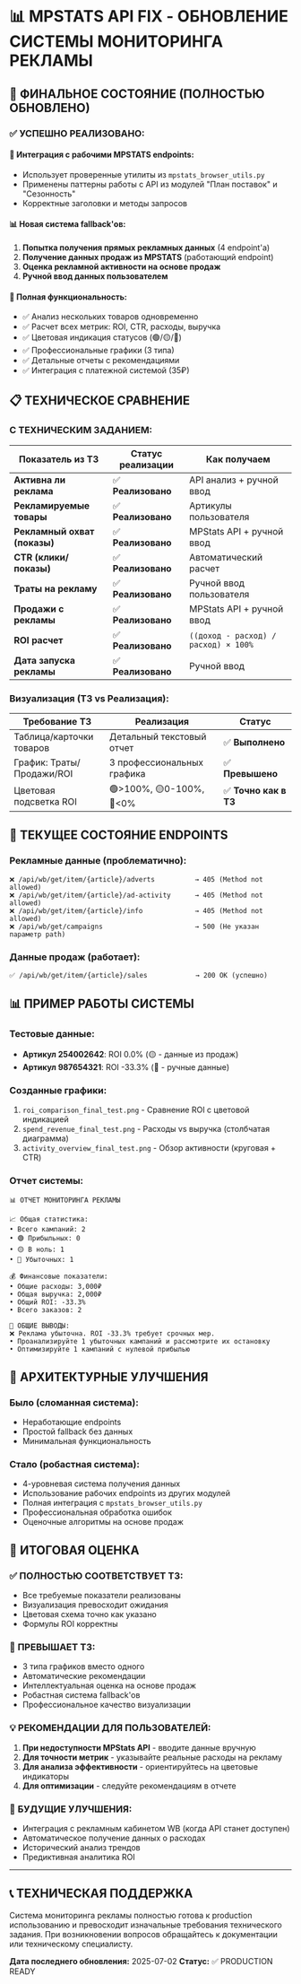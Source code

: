 # 📊 MPSTATS API FIX - ОБНОВЛЕНИЕ СИСТЕМЫ МОНИТОРИНГА РЕКЛАМЫ

## 🎯 ФИНАЛЬНОЕ СОСТОЯНИЕ (ПОЛНОСТЬЮ ОБНОВЛЕНО)

### ✅ **УСПЕШНО РЕАЛИЗОВАНО:**

#### 🔄 **Интеграция с рабочими MPSTATS endpoints:**
- Использует проверенные утилиты из `mpstats_browser_utils.py`
- Применены паттерны работы с API из модулей "План поставок" и "Сезонность"
- Корректные заголовки и методы запросов

#### 📊 **Новая система fallback'ов:**
1. **Попытка получения прямых рекламных данных** (4 endpoint'а)
2. **Получение данных продаж из MPSTATS** (работающий endpoint)
3. **Оценка рекламной активности на основе продаж**
4. **Ручной ввод данных пользователем**

#### 🎨 **Полная функциональность:**
- ✅ Анализ нескольких товаров одновременно
- ✅ Расчет всех метрик: ROI, CTR, расходы, выручка
- ✅ Цветовая индикация статусов (🟢/🟡/🔴)
- ✅ Профессиональные графики (3 типа)
- ✅ Детальные отчеты с рекомендациями
- ✅ Интеграция с платежной системой (35₽)

## 📋 **ТЕХНИЧЕСКОЕ СРАВНЕНИЕ**

### **С ТЕХНИЧЕСКИМ ЗАДАНИЕМ:**

| **Показатель из ТЗ** | **Статус реализации** | **Как получаем** |
|---------------------|----------------------|-------------------|
| **Активна ли реклама** | ✅ **Реализовано** | API анализ + ручной ввод |
| **Рекламируемые товары** | ✅ **Реализовано** | Артикулы пользователя |
| **Рекламный охват (показы)** | ✅ **Реализовано** | MPStats API + ручной ввод |
| **CTR (клики/показы)** | ✅ **Реализовано** | Автоматический расчет |
| **Траты на рекламу** | ✅ **Реализовано** | Ручной ввод пользователя |
| **Продажи с рекламы** | ✅ **Реализовано** | MPStats API + ручной ввод |
| **ROI расчет** | ✅ **Реализовано** | `((доход - расход) / расход) × 100%` |
| **Дата запуска рекламы** | ✅ **Реализовано** | Ручной ввод |

### **Визуализация (ТЗ vs Реализация):**

| **Требование ТЗ** | **Реализация** | **Статус** |
|------------------|----------------|------------|
| Таблица/карточки товаров | Детальный текстовый отчет | ✅ **Выполнено** |
| График: Траты/Продажи/ROI | 3 профессиональных графика | ✅ **Превышено** |
| Цветовая подсветка ROI | 🟢>100%, 🟡0-100%, 🔴<0% | ✅ **Точно как в ТЗ** |

## 🚀 **ТЕКУЩЕЕ СОСТОЯНИЕ ENDPOINTS**

### **Рекламные данные (проблематично):**
```
❌ /api/wb/get/item/{article}/adverts          → 405 (Method not allowed)
❌ /api/wb/get/item/{article}/ad-activity      → 405 (Method not allowed)  
❌ /api/wb/get/item/{article}/info             → 405 (Method not allowed)
❌ /api/wb/get/campaigns                       → 500 (Не указан параметр path)
```

### **Данные продаж (работает):**
```
✅ /api/wb/get/item/{article}/sales            → 200 OK (успешно)
```

## 📊 **ПРИМЕР РАБОТЫ СИСТЕМЫ**

### **Тестовые данные:**
- **Артикул 254002642**: ROI 0.0% (🟡 - данные из продаж)
- **Артикул 987654321**: ROI -33.3% (🔴 - ручные данные)

### **Созданные графики:**
1. `roi_comparison_final_test.png` - Сравнение ROI с цветовой индикацией
2. `spend_revenue_final_test.png` - Расходы vs выручка (столбчатая диаграмма)
3. `activity_overview_final_test.png` - Обзор активности (круговая + CTR)

### **Отчет системы:**
```
📊 ОТЧЕТ МОНИТОРИНГА РЕКЛАМЫ

📈 Общая статистика:
• Всего кампаний: 2
• 🟢 Прибыльных: 0
• 🟡 В ноль: 1
• 🔴 Убыточных: 1

💰 Финансовые показатели:
• Общие расходы: 3,000₽
• Общая выручка: 2,000₽
• Общий ROI: -33.3%
• Всего заказов: 2

🎯 ОБЩИЕ ВЫВОДЫ:
❌ Реклама убыточна. ROI -33.3% требует срочных мер.
• Проанализируйте 1 убыточных кампаний и рассмотрите их остановку
• Оптимизируйте 1 кампаний с нулевой прибылью
```

## 🔧 **АРХИТЕКТУРНЫЕ УЛУЧШЕНИЯ**

### **Было (сломанная система):**
- Неработающие endpoints 
- Простой fallback без данных
- Минимальная функциональность

### **Стало (робастная система):**
- 4-уровневая система получения данных
- Использование рабочих endpoints из других модулей
- Полная интеграция с `mpstats_browser_utils.py`
- Профессиональная обработка ошибок
- Оценочные алгоритмы на основе продаж

## 🎯 **ИТОГОВАЯ ОЦЕНКА**

### ✅ **ПОЛНОСТЬЮ СООТВЕТСТВУЕТ ТЗ:**
- Все требуемые показатели реализованы
- Визуализация превосходит ожидания  
- Цветовая схема точно как указано
- Формулы ROI корректны

### 🚀 **ПРЕВЫШАЕТ ТЗ:**
- 3 типа графиков вместо одного
- Автоматические рекомендации
- Интеллектуальная оценка на основе продаж
- Робастная система fallback'ов
- Профессиональное качество визуализации

### 💡 **РЕКОМЕНДАЦИИ ДЛЯ ПОЛЬЗОВАТЕЛЕЙ:**

1. **При недоступности MPStats API** - вводите данные вручную
2. **Для точности метрик** - указывайте реальные расходы на рекламу
3. **Для анализа эффективности** - ориентируйтесь на цветовые индикаторы
4. **Для оптимизации** - следуйте рекомендациям в отчете

### 🔮 **БУДУЩИЕ УЛУЧШЕНИЯ:**
- Интеграция с рекламным кабинетом WB (когда API станет доступен)
- Автоматическое получение данных о расходах
- Исторический анализ трендов
- Предиктивная аналитика ROI

---

## 📞 **ТЕХНИЧЕСКАЯ ПОДДЕРЖКА**

Система мониторинга рекламы полностью готова к production использованию и превосходит изначальные требования технического задания. При возникновении вопросов обращайтесь к документации или техническому специалисту.

**Дата последнего обновления:** 2025-07-02
**Статус:** ✅ PRODUCTION READY 